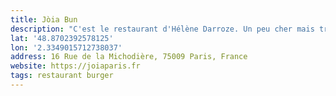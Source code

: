 ```yaml
---
title: Jòia Bun
description: "C'est le restaurant d'Hélène Darroze. Un peu cher mais très bon !"
lat: '48.8702392578125'
lon: '2.3349015712738037'
address: 16 Rue de la Michodière, 75009 Paris, France
website: https://joiaparis.fr
tags: restaurant burger
---
```

